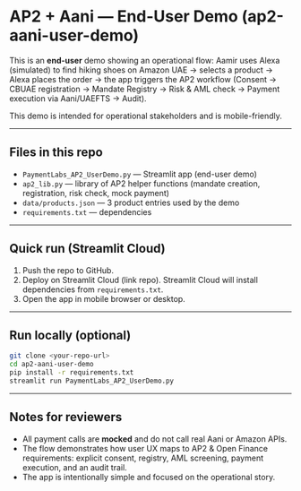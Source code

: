 # AP2 + Aani — End-User Demo (ap2-aani-user-demo)

This is an **end-user** demo showing an operational flow:
Aamir uses Alexa (simulated) to find hiking shoes on Amazon UAE → selects a product → Alexa places the order → the app triggers the AP2 workflow (Consent → CBUAE registration → Mandate Registry → Risk & AML check → Payment execution via Aani/UAEFTS → Audit).

This demo is intended for operational stakeholders and is mobile-friendly.

---

## Files in this repo

- `PaymentLabs_AP2_UserDemo.py` — Streamlit app (end-user demo)
- `ap2_lib.py` — library of AP2 helper functions (mandate creation, registration, risk check, mock payment)
- `data/products.json` — 3 product entries used by the demo
- `requirements.txt` — dependencies

---

## Quick run (Streamlit Cloud)

1. Push the repo to GitHub.
2. Deploy on Streamlit Cloud (link repo). Streamlit Cloud will install dependencies from `requirements.txt`.
3. Open the app in mobile browser or desktop.

---

## Run locally (optional)

```bash
git clone <your-repo-url>
cd ap2-aani-user-demo
pip install -r requirements.txt
streamlit run PaymentLabs_AP2_UserDemo.py
```

---

## Notes for reviewers

- All payment calls are **mocked** and do not call real Aani or Amazon APIs.
- The flow demonstrates how user UX maps to AP2 & Open Finance requirements: explicit consent, registry, AML screening, payment execution, and an audit trail.
- The app is intentionally simple and focused on the operational story.
